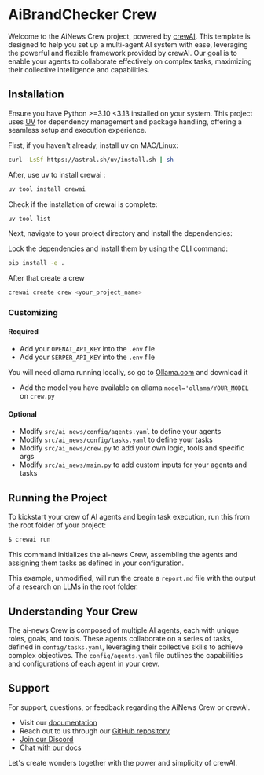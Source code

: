 # AiBrandChecker Crew

Welcome to the AiNews Crew project, powered by [crewAI](https://crewai.com). This template is designed to help you set up a multi-agent AI system with ease, leveraging the powerful and flexible framework provided by crewAI. Our goal is to enable your agents to collaborate effectively on complex tasks, maximizing their collective intelligence and capabilities.

## Installation

Ensure you have Python >=3.10 <3.13 installed on your system. This project uses [UV](https://docs.astral.sh/uv/) for dependency management and package handling, offering a seamless setup and execution experience.

First, if you haven't already, install uv on MAC/Linux:

```bash
curl -LsSf https://astral.sh/uv/install.sh | sh
```

After, use uv to install crewai :

```bash
uv tool install crewai
```
Check if the installation of crewai is complete:

```bash
uv tool list
```

Next, navigate to your project directory and install the dependencies:

Lock the dependencies and install them by using the CLI command:
```bash
pip install -e .
```
After that create a crew
```bash
crewai create crew <your_project_name>
```
### Customizing
#### Required
- Add your `OPENAI_API_KEY` into the `.env` file<br>
- Add your `SERPER_API_KEY` into the `.env` file

You will need ollama running locally, so go to [Ollama.com](https://ollama.com/download) and download it 

- Add the model you have available on ollama `model='ollama/YOUR_MODEL` on  `crew.py `<br>



#### Optional
- Modify `src/ai_news/config/agents.yaml` to define your agents
- Modify `src/ai_news/config/tasks.yaml` to define your tasks
- Modify `src/ai_news/crew.py` to add your own logic, tools and specific args
- Modify `src/ai_news/main.py` to add custom inputs for your agents and tasks

## Running the Project

To kickstart your crew of AI agents and begin task execution, run this from the root folder of your project:

```bash
$ crewai run
```

This command initializes the ai-news Crew, assembling the agents and assigning them tasks as defined in your configuration.

This example, unmodified, will run the create a `report.md` file with the output of a research on LLMs in the root folder.

## Understanding Your Crew

The ai-news Crew is composed of multiple AI agents, each with unique roles, goals, and tools. These agents collaborate on a series of tasks, defined in `config/tasks.yaml`, leveraging their collective skills to achieve complex objectives. The `config/agents.yaml` file outlines the capabilities and configurations of each agent in your crew.

## Support

For support, questions, or feedback regarding the AiNews Crew or crewAI.
- Visit our [documentation](https://docs.crewai.com)
- Reach out to us through our [GitHub repository](https://github.com/joaomdmoura/crewai)
- [Join our Discord](https://discord.com/invite/X4JWnZnxPb)
- [Chat with our docs](https://chatg.pt/DWjSBZn)

Let's create wonders together with the power and simplicity of crewAI.